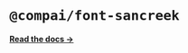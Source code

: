 # `@compai/font-sancreek`

[**Read the docs &rarr;**](https://components.ai/docs/typefaces/sancreek)
